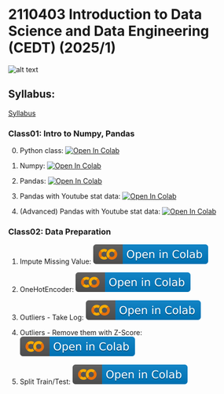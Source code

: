 # 2110403 Introduction to Data Science and Data Engineering (CEDT) (2025/1)

![alt text](https://raw.githubusercontent.com/pvateekul/2110403_DSDE-CEDT_2025s1/main/image/meme.png "join ds")

## Syllabus:

[Syllabus](https://mycourseville-default.s3.ap-southeast-1.amazonaws.com/useruploaded_course_files/2025_1/70728/materials/2110403_DSDE_CEDT_Syllabus_2025s1_v3-1832-17598152586199.pdf)

### Class01: Intro to Numpy, Pandas

0. Python class: [![Open In Colab](https://raw.githubusercontent.com/pvateekul/2110403_DSDE-CEDT_2025s1/main/image/colab-badge.svg)](https://colab.research.google.com/github/pvateekul/2110403_DSDE-CEDT_2025s1/blob/main/code/Class01_Intro_Pandas/0_Class.ipynb)

1. Numpy: [![Open In Colab](https://raw.githubusercontent.com/pvateekul/2110403_DSDE-CEDT_2025s1/main/image/colab-badge.svg)](https://colab.research.google.com/github/pvateekul/2110403_DSDE-CEDT_2025s1/blob/main/code/Class01_Intro_Pandas/1_Numpy.ipynb)

2. Pandas: [![Open In Colab](https://raw.githubusercontent.com/pvateekul/2110403_DSDE-CEDT_2025s1/main/image/colab-badge.svg)](https://colab.research.google.com/github/pvateekul/2110403_DSDE-CEDT_2025s1/blob/main/code/Class01_Intro_Pandas/2_Pandas.ipynb)

3. Pandas with Youtube stat data: [![Open In Colab](https://raw.githubusercontent.com/pvateekul/2110403_DSDE-CEDT_2025s1/main/image/colab-badge.svg)](https://colab.research.google.com/github/pvateekul/2110403_DSDE-CEDT_2025s1/blob/main/code/Class01_Intro_Pandas/3_Pandas_%28Dataset_Trending_YouTube_Video_Statistics%29.ipynb)

4. (Advanced) Pandas with Youtube stat data: [![Open In Colab](https://raw.githubusercontent.com/pvateekul/2110403_DSDE-CEDT_2025s1/main/image/colab-badge.svg)](https://colab.research.google.com/github/pvateekul/2110403_DSDE-CEDT_2025s1/blob/main/code/Class01_Intro_Pandas/4_Advanced_Pandas_%28Dataset_Trending_YouTube_Video_Statistics%29.ipynb)


### Class02: Data Preparation

1. Impute Missing Value: [![Open In Colab](https://raw.githubusercontent.com/pvateekul/2110531_DSDE_2025s1/main/image/colab-badge.svg)](https://colab.research.google.com/github/pvateekul/2110531_DSDE_2025s1/blob/main/code/Week02_DataPrep/Lab2_ImputeMissingValue_Pipeline.ipynb)

2. OneHotEncoder: [![Open In Colab](https://raw.githubusercontent.com/pvateekul/2110531_DSDE_2025s1/main/image/colab-badge.svg)](https://colab.research.google.com/github/pvateekul/2110531_DSDE_2025s1/blob/main/code/Week02_DataPrep/Lab1_LoansDataSet.ipynb)

3. Outliers - Take Log: [![Open In Colab](https://raw.githubusercontent.com/pvateekul/2110531_DSDE_2025s1/main/image/colab-badge.svg)](https://colab.research.google.com/github/pvateekul/2110531_DSDE_2025s1/blob/main/code/Week02_DataPrep/Lab4_Outliers_Titanic_Pipeline.ipynb)

4. Outliers - Remove them with Z-Score: [![Open In Colab](https://raw.githubusercontent.com/pvateekul/2110531_DSDE_2025s1/main/image/colab-badge.svg)](https://colab.research.google.com/github/pvateekul/2110531_DSDE_2025s1/blob/main/code/Week02_DataPrep/Lab5_Outliers_Diabetes_(optional).ipynb)

5. Split Train/Test: [![Open In Colab](https://raw.githubusercontent.com/pvateekul/2110531_DSDE_2025s1/main/image/colab-badge.svg)](https://colab.research.google.com/github/pvateekul/2110531_DSDE_2025s1/blob/main/code/Week02_DataPrep/Lab3_SplitTrainTest.ipynb)